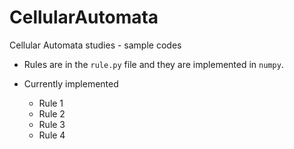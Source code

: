 # CellularAutomata
Cellular Automata studies - sample codes

- Rules are in the `rule.py` file and they are implemented in `numpy`.

- Currently implemented
  - Rule 1
  - Rule 2
  - Rule 3
  - Rule 4
